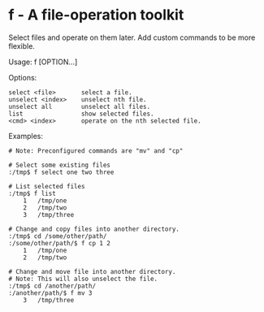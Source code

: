 f - A file-operation toolkit
=

Select files and operate on them later. Add custom commands to be more flexible.

Usage:
    f [OPTION...]

Options:

    select <file>       select a file.      
    unselect <index>    unselect nth file.
    unselect all        unselect all files.
    list                show selected files.
    <cmd> <index>       operate on the nth selected file.

Examples:

    # Note: Preconfigured commands are "mv" and "cp"

    # Select some existing files
    :/tmp$ f select one two three

    # List selected files
    :/tmp$ f list
        1   /tmp/one
        2   /tmp/two
        3   /tmp/three

    # Change and copy files into another directory. 
    :/tmp$ cd /some/other/path/
    :/some/other/path/$ f cp 1 2
        1   /tmp/one
        2   /tmp/two

    # Change and move file into another directory.
    # Note: This will also unselect the file.
    :/tmp$ cd /another/path/
    :/another/path/$ f mv 3
        3   /tmp/three

